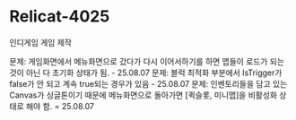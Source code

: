 # Relicat-4025
인디게임 게임 제작

문제: 게임화면에서 메뉴화면으로 갔다가 다시 이어서하기를 하면 맵들이 로드가 되는 것이 아닌 다 초기화 상태가 됨. - 25.08.07
문제: 블럭 최적화 부분에서 IsTrigger가 false가 안 되고 계속 true되는 경우가 있음 - 25.08.07
문제: 인벤토리들을 담고 있는 Canvas가 싱글톤이기 때문에 메뉴화면으로 돌아가면 [퀵슬롯, 미니맵]을 비활성화 상태로 해야 함. = 25.08.07
